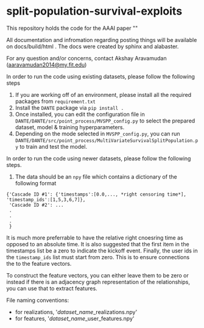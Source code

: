 # split-population-survival-exploits

This repository holds the code for the AAAI paper ""

All documentation and infromation regarding posting things will be available on docs/build/html . The docs were created by sphinx and alabaster. 

For any question and/or concerns, contact Akshay Aravamudan (aaravamudan2014@my.fit.edu)

In order to run the code using existing datasets, please follow the following steps

1. If you are working off of an environment, please install all the required packages from `requirement.txt`
2. Install the `DANTE` package via `pip install .`
3. Once installed, you can edit the configuration file in `DANTE/DANTE/src/point_process/MVSPP_config.py` to select the prepared dataset, model & training hyperparameters.
4. Depending on the mode selected in `MVSPP_config.py`, you can run `DANTE/DANTE/src/point_process/MultiVariateSurvivalSplitPopulation.py` to train and test the model. 


In order to run the code using newer datasets, please follow the following steps.
1. The data should be an `npy` file which contains a dictionary of the following format

```
{'Cascade ID #1': {'timestamps':[0.0,..., *right censoring time*], 'timestamp_ids':[1,5,3,6,7]},
 'Cascade ID #2': ...
 .
 .
 .
 }
```

It is much more preferrable to have the relative right cnoesring time as opposed to an absolute time. It is also suggested that the first item in the timestamps list be a zero to indicate the kickoff event. Finally, the user ids in the `timestamp_ids` list must start from zero. This is to ensure connections the to the feature vectors. 


To construct the feature vectors, you can either leave them to be zero or instead if there is an adjacency graph representation of the relationships, you can use that to extract features.

File naming conventions:
- for realizations, '*dataset_name*_realizations.npy'
- for features, '*dataset_name*_user_features.npy'
